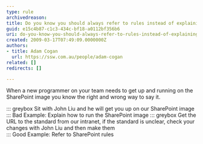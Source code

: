 ```yaml
---
type: rule
archivedreason: 
title: Do you know you should always refer to rules instead of explaining it?
guid: e15c4b87-c1c3-434c-bf18-a0112bf356b6
uri: do-you-know-you-should-always-refer-to-rules-instead-of-explaining-it
created: 2009-03-17T07:49:09.0000000Z
authors:
- title: Adam Cogan
  url: https://ssw.com.au/people/adam-cogan
related: []
redirects: []

---
```


When a new programmer on your team needs to get up and running on the SharePoint image you know the right and wrong way to say it.

::: greybox
Sit with John Liu and he will get you up on our SharePoint image  
:::
Bad Example: Explain how to run the SharePoint image
::: greybox
Get the URL to the standard from our intranet, if the standard is unclear, check your changes with John Liu and then make them  
:::
Good Example: Refer to SharePoint rules
<!--endintro-->
